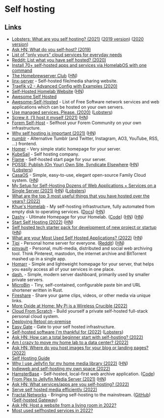 # Self hosting

## Links

- [Lobsters: What are you self hosting? (2021)](https://lobste.rs/s/p4edt5/what_are_you_self_hosting_2021) ([2019 version](https://lobste.rs/s/xreuus/what_are_you_self_hosting)) ([2020 version](https://lobste.rs/s/c54fev/what_are_you_self_hosting_2020))
- [Ask HN: What do you self-host? (2019)](https://news.ycombinator.com/item?id=21235957)
- [List of "only yours" cloud services for everyday needs](https://github.com/Atarity/deploy-your-own-saas)
- [Reddit: List what you have self hosted? (2020)](https://www.reddit.com/r/selfhosted/comments/ekttx5/list_what_you_have_self_hosted/)
- [Install 70+ self-hosted apps and services via HomelabOS with one command](https://www.reddit.com/r/selfhosted/comments/fxg1lj/you_can_now_install_70_selfhosted_apps_and/)
- [The Homebrewserver Club](https://homebrewserver.club/) ([HN](https://news.ycombinator.com/item?id=23058562))
- [linx-server](https://demo.linx-server.net/) - Self-hosted file/media sharing website.
- [Traefik v2 - Advanced Config with Examples (2020)](https://www.reddit.com/r/selfhosted/comments/gz1ilc/traefik_v2_advanced_config_with_examples/)
- [Self-Hosted Homelab Website](https://hydn.dev/homelab/) ([HN](https://news.ycombinator.com/item?id=23479505))
- [Awesome Self Hosted](https://selfhosted.libhunt.com/)
- [Awesome-Self-Hosted](https://github.com/awesome-selfhosted/awesome-selfhosted) - List of Free Software network services and web applications which can be hosted on your own servers.
- [Use managed services. Please. (2020)](http://www.mooreds.com/wordpress/archives/3358) ([Lobsters](https://lobste.rs/s/zgyrc7/use_managed_services_please))
- [Screw it, I’ll host it myself (2021)](https://www.markozivanovic.com/screw-it-ill-host-it-myself/) ([HN](https://news.ycombinator.com/item?id=26725185))
- [Forem Self-Host](https://github.com/forem/selfhost) - Selfhost your Forem Community on your own infrastructure.
- [Why self hosting is important (2021)](https://dataswamp.org/~solene/2021-07-23-why-selfhosting-is-important.html) ([HN](https://news.ycombinator.com/item?id=27939039))
- [numblr](https://github.com/heyLu/numblr) - Alternative Tumblr (and Twitter, Instagram, AO3, YouTube, RSS, ...) frontend.
- [Homer](https://github.com/bastienwirtz/homer) - Very simple static homepage for your server.
- [KubeSail](https://kubesail.com/) - Self hosting company.
- [Flame](https://github.com/pawelmalak/flame) - Self-hosted start page for your server.
- [POSSE: Publish (On Your) Own Site, Syndicate Elsewhere](https://indieweb.org/POSSE) ([HN](https://news.ycombinator.com/item?id=29115696)) ([Lobsters](https://lobste.rs/s/0liktg/posse_publish_on_your_own_site_syndicate))
- [CasaOS](https://github.com/IceWhaleTech/CasaOS) - Simple, easy-to-use, elegant open-source Family Cloud system. ([HN](https://news.ycombinator.com/item?id=29328473))
- [My Setup for Self-Hosting Dozens of Web Applications + Services on a Single Server (2021)](https://cprimozic.net/blog/my-selfhosted-websites-architecture/) ([HN](https://news.ycombinator.com/item?id=29746223)) ([Lobsters](https://lobste.rs/s/olgedg/my_setup_for_self_hosting_dozens_web))
- [What are the top 3 most useful things that you have hosted over the years? (2022)](https://www.reddit.com/r/selfhosted/comments/sbkl5z/what_are_the_top_3_most_useful_things_that_you/)
- [Khue's Homelab](https://github.com/khuedoan/homelab) - My self-hosting infrastructure, fully automated from empty disk to operating services. ([Docs](https://homelab.khuedoan.com/)) ([HN](https://news.ycombinator.com/item?id=30030991))
- [Dashy](https://dashy.to/) - Ultimate Homepage for your Homelab. ([Code](https://github.com/Lissy93/dashy)) ([HN](https://news.ycombinator.com/item?id=31284522)) ([HN](https://news.ycombinator.com/item?id=31636036))
- [Start Self Hosting (2022)](https://rohanrd.xyz/posts/why-you-should-start-self-hosting/) ([HN](https://news.ycombinator.com/item?id=30781536))
- [Self hosted tech starter pack for development of new project or startup](https://github.com/tldr-devops/startpack) ([HN](https://news.ycombinator.com/item?id=30871211))
- [What are your Most Used Self Hosted Applications? (2022)](https://noted.lol/what-are-your-most-used-self-hosted-applications/) ([HN](https://news.ycombinator.com/item?id=31260061))
- [Tipi](https://github.com/meienberger/runtipi) - Personal home server for everyone. ([Reddit](https://www.reddit.com/r/selfhosted/comments/uq5844/tipi_a_home_server_orchestrator_using_docker/)) ([HN](https://news.ycombinator.com/item?id=32775339))
- [pinvault](https://github.com/raffomania/pinvault) - Personal, multi-media, distributed and social web archiving tool. Think Pinterest, mastodon, the internet archive and BitTorrent mashed up in a single app.
- [Homarr](https://github.com/ajnart/homarr) - Simple and lightweight homepage for your server, that helps you easily access all of your services in one place.
- [dash.](https://github.com/MauriceNino/dashdot) - Simple, modern server dashboard, primarily used by smaller private servers.
- [MicroBin](https://github.com/szabodanika/microbin) - Tiny, self-contained, configurable paste bin and URL shortener written in Rust.
- [Fireshare](https://github.com/ShaneIsrael/fireshare) - Share your game clips, videos, or other media via unique links.
- [More Oxide at Home: My Pi is a Wireless Crucible (2022)](https://artemis.sh/2022/06/14/oxide-crucible.html)
- [Cloud From Scratch](https://github.com/technomada/cloud-from-scratch) - Build yourself a private self-hosted full-stack personal cloud system.
- [Deploying Retool on-premise](https://github.com/tryretool/retool-onpremise)
- [Easy Gate](https://github.com/r7wx/easy-gate) - Gate to your self hosted infrastructure.
- [Self-hosted software I'm thankful for (2022)](https://garrit.xyz/posts/2022-09-26-self-hosted-software-im-thankful-for) ([Lobsters](https://lobste.rs/s/6tbcnu/self_hosted_software_i_m_thankful_for))
- [Ask HN: How can a total beginner start with self-hosting? (2022)](https://news.ycombinator.com/item?id=33095823)
- [Am I crazy to move my home lab to a data center? (2022)](https://www.reddit.com/r/selfhosted/comments/y5jnrm/am_i_crazy_to_move_my_home_lab_to_a_data_center/)
- [Ask HN: Where do you host images for your blog or landing pages? (2022)](https://news.ycombinator.com/item?id=33232705)
- [Self Hosting Guide](https://github.com/mikeroyal/Self-Hosting-Guide)
- [Why I use Jellyfin for my home media library (2022)](https://www.jeffgeerling.com/blog/2022/why-i-use-jellyfin-my-home-media-library) ([HN](https://news.ycombinator.com/item?id=33362416))
- [Indieweb and self-hosting my own space (2022)](https://axbom.com/indieweb/)
- [HamsterBase](https://hamsterbase.com/) - Self-hosted, local-first web archive application. ([Code](https://github.com/hamsterbase/hamsterbase))
- [From Plex to Jellyfin Media Server (2021)](https://www.ctrl.blog/entry/jellyfin-vs-plex.html) ([HN](https://news.ycombinator.com/item?id=33579209))
- [Ask HN: What services/apps are you self-hosting? (2022)](https://news.ycombinator.com/item?id=33657947)
- [Serve self hosted media efficiently (2022)](https://www.reddit.com/r/selfhosted/comments/z0hq5w/im_using_cloudflare_tunnels_and_love_them_now_i/)
- [Fractal Networks](https://fractalnetworks.co/) - Bringing self-hosting to the mainstream. ([GitHub](https://github.com/fractalnetworksco)) ([Self-hosted Gateway](https://github.com/fractalnetworksco/selfhosted-gateway))
- [Ask HN: Host a website from a living room in 2022?](https://news.ycombinator.com/item?id=34065234)
- [Most used selfhosted services in 2022?](https://www.reddit.com/r/selfhosted/comments/zwcns3/most_used_selfhosted_services_in_2022/)
